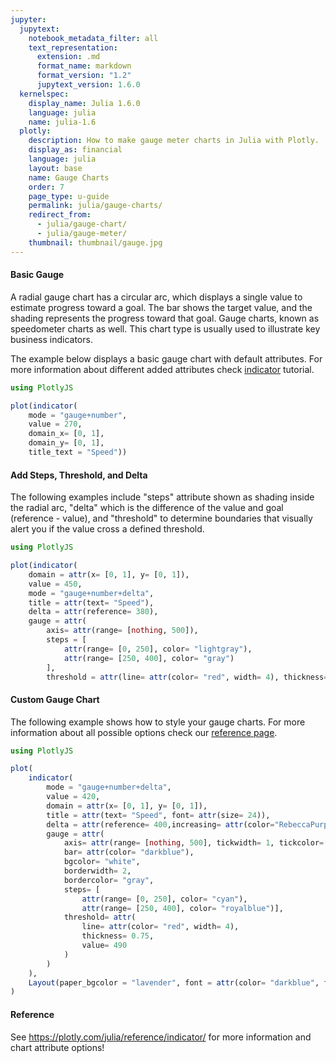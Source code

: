```yaml
---
jupyter:
  jupytext:
    notebook_metadata_filter: all
    text_representation:
      extension: .md
      format_name: markdown
      format_version: "1.2"
      jupytext_version: 1.6.0
  kernelspec:
    display_name: Julia 1.6.0
    language: julia
    name: julia-1.6
  plotly:
    description: How to make gauge meter charts in Julia with Plotly.
    display_as: financial
    language: julia
    layout: base
    name: Gauge Charts
    order: 7
    page_type: u-guide
    permalink: julia/gauge-charts/
    redirect_from:
      - julia/gauge-chart/
      - julia/gauge-meter/
    thumbnail: thumbnail/gauge.jpg
---
```


#### Basic Gauge

A radial gauge chart has a circular arc, which displays a single value to estimate progress toward a goal.
The bar shows the target value, and the shading represents the progress toward that goal. Gauge charts, known as
speedometer charts as well. This chart type is usually used to illustrate key business indicators.

The example below displays a basic gauge chart with default attributes. For more information about different added attributes check [indicator](https://plotly.com/julia/indicator/) tutorial.

```julia
using PlotlyJS

plot(indicator(
    mode = "gauge+number",
    value = 270,
    domain_x= [0, 1],
    domain_y= [0, 1],
    title_text = "Speed"))

```

#### Add Steps, Threshold, and Delta

The following examples include "steps" attribute shown as shading inside the radial arc, "delta" which is the
difference of the value and goal (reference - value), and "threshold" to determine boundaries that visually alert you if the value cross a defined threshold.

```julia
using PlotlyJS

plot(indicator(
    domain = attr(x= [0, 1], y= [0, 1]),
    value = 450,
    mode = "gauge+number+delta",
    title = attr(text= "Speed"),
    delta = attr(reference= 380),
    gauge = attr(
        axis= attr(range= [nothing, 500]),
        steps = [
            attr(range= [0, 250], color= "lightgray"),
            attr(range= [250, 400], color= "gray")
        ],
        threshold = attr(line= attr(color= "red", width= 4), thickness= 0.75, value= 490))))

```

#### Custom Gauge Chart

The following example shows how to style your gauge charts. For more information about all possible options check our [reference page](https://plotly.com/julia/reference/indicator/).

```julia
using PlotlyJS

plot(
    indicator(
        mode = "gauge+number+delta",
        value = 420,
        domain = attr(x= [0, 1], y= [0, 1]),
        title = attr(text= "Speed", font= attr(size= 24)),
        delta = attr(reference= 400,increasing= attr(color="RebeccaPurple")),
        gauge = attr(
            axis= attr(range= [nothing, 500], tickwidth= 1, tickcolor= "darkblue"),
            bar= attr(color= "darkblue"),
            bgcolor= "white",
            borderwidth= 2,
            bordercolor= "gray",
            steps= [
                attr(range= [0, 250], color= "cyan"),
                attr(range= [250, 400], color= "royalblue")],
            threshold= attr(
                line= attr(color= "red", width= 4),
                thickness= 0.75,
                value= 490
            )
        )
    ),
    Layout(paper_bgcolor = "lavender", font = attr(color= "darkblue", family= "Arial"))
)

```

#### Reference

See https://plotly.com/julia/reference/indicator/ for more information and chart attribute options!
